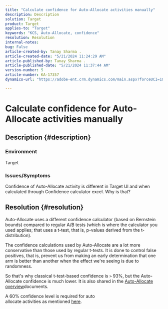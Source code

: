 ```yaml
---
title: "Calculate confidence for Auto-Allocate activities manually"
description: Description
solution: Target
product: Target
applies-to: "Target"
keywords: "KCS, Auto-Allocate, confidence"
resolution: Resolution
internal-notes: 
bug: False
article-created-by: Tanay Sharma .
article-created-date: "5/21/2024 11:24:29 AM"
article-published-by: Tanay Sharma .
article-published-date: "5/21/2024 11:37:44 AM"
version-number: 5
article-number: KA-17357
dynamics-url: "https://adobe-ent.crm.dynamics.com/main.aspx?forceUCI=1&pagetype=entityrecord&etn=knowledgearticle&id=d84ee9a9-6417-ef11-9f8a-6045bd006b25"

---
```

# Calculate confidence for Auto-Allocate activities manually

## Description {#description}


### Environment

Target

### Issues/Symptoms

Confidence of Auto-Allocate activity is different in Target UI and when calculated through Confidence calculator excel. Why is that?


## Resolution {#resolution}


Auto-Allocate uses a different confidence calculator (based on Bernstein bounds) compared to regular A/B tests (which is where the calculator you used applies; that uses a t-test, that is, p-values derived from the t-distribution).

The confidence calculations used by Auto-Allocate are a lot more conservative than those used by regular t-tests. It is done to control false positives, that is, prevent us from making an early determination that one arm is better than another when the effect we're seeing is due to randomness.

So that's why classical t-test-based confidence is `>`  93%, but the Auto-Allocate confidence is much lower. It is also shared in the [Auto-Allocate overview](https://experienceleague.adobe.com/docs/target/using/activities/auto-allocate/automated-traffic-allocation.html?lang=en#section_98388996F0584E15BF3A99C57EEB7629)documents.

A 60% confidence level is required for auto allocate activities as mentioned [here](https://experienceleague.adobe.com/docs/target/using/activities/auto-allocate/determine-winner.html?lang=en#section_C8E068512A93458D8C006760B1C0B6A2).
